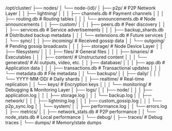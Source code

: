 /opt/cluster/
├── nodes/
│   └── node-{id}/
│       ├── p2p/                          # P2P Network Layer
│       │   ├── lightning/
│       │   │   ├── channels.db           # Payment channels
│       │   │   ├── routing.db            # Routing tables
│       │   │   └── announcements.db      # Node announcements
│       │   ├── custom/
│       │   │   ├── peers.db              # Peer discovery
│       │   │   ├── services.db           # Service advertisements
│       │   │   ├── backup_shards.db      # Distributed backup metadata
│       │   │   └── extensions.db         # Future services
│       │   └── sync/
│       │       ├── incoming/             # Received gossip data
│       │       └── outgoing/             # Pending gossip broadcasts
│       │
│       ├── storage/                      # Node Device Layer
│       │   ├── filesystem/
│       │   │   ├── files/                # General files
│       │   │   ├── binaries/             # Executables
│       │   │   ├── content/              # Unstructured content
│       │   │   └── generated/            # AI outputs, video, etc.
│       │   ├── database/
│       │   │   ├── app.db                # Application data
│       │   │   ├── transactions.db       # Transactional updates
│       │   │   └── metadata.db           # File metadata
│       │   └── backups/
│       │       ├── daily/
│       │       │   └── YYYY-MM-DD/       # Daily shards
│       │       ├── realtime/             # Real-time replication
│       │       └── keys/                 # Encryption keys
│       │
│       └── monitoring/                   # Debugging & Monitoring Layer
│           ├── logs/
│           │   ├── node/
│           │   │   ├── application.log
│           │   │   ├── storage.log
│           │   │   └── backup.log
│           │   ├── network/
│           │   │   ├── lightning.log
│           │   │   ├── custom_gossip.log
│           │   │   └── p2p_sync.log
│           │   └── system/
│           │       ├── performance.log
│           │       └── errors.log
│           ├── metrics/
│           │   ├── network_stats.db      # P2P performance
│           │   └── node_stats.db         # Local performance
│           └── debug/
│               ├── traces/               # Debug traces
│               └── dumps/                # Memory/state dumps